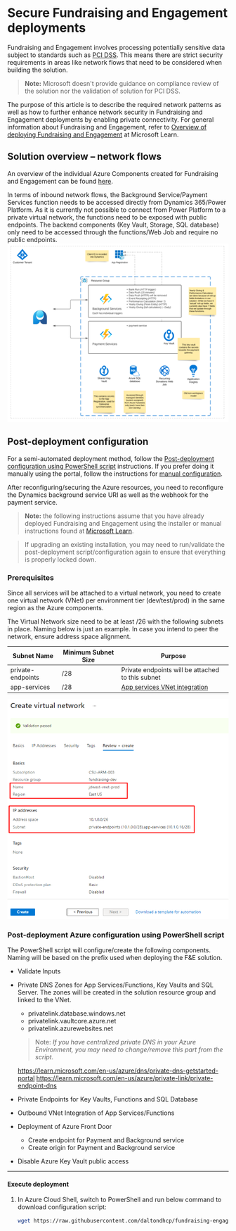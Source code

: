 # Secure Fundraising and Engagement deployments

Fundraising and Engagement involves processing potentially sensitive data subject to standards such as [PCI DSS](https://learn.microsoft.com/en-us/azure/compliance/offerings/offering-pci-dss).
This means there are strict security requirements in areas like network flows that need to be considered when building the solution.

> **Note:** Microsoft doesn't provide guidance on compliance review of the solution nor the validation of solution for PCI DSS.

The purpose of this article is to describe the required network patterns as well as how to further enhance network security in Fundraising and Engagement deployments by enabling private connectivity.
For general information about Fundraising and Engagement, refer to [Overview of deploying Fundraising and Engagement](https://learn.microsoft.com/en-us/dynamics365/industry/nonprofit/fundraising-engagement-deploy-overview) at Microsoft Learn.

## Solution overview – network flows

An overview of the individual Azure Components created for Fundraising and Engagement can be found [here](https://learn.microsoft.com/en-us/dynamics365/industry/nonprofit/fundraising-engagement-deploy-overview#overview-of-azure-components-used-by-fundraising--engagement).

In terms of inbound network flows, the Background Service/Payment Services function needs to be accessed directly from Dynamics 365/Power Platform. As it is currently not possible to connect from Power Platform to a private virtual network, the functions need to be exposed with public endpoints. The backend components (Key Vault, Storage, SQL database) only need to be accessed through the functions/Web Job and require no public endpoints.
![Import-Git](./media/overview.png)

## Post-deployment configuration

For a semi-automated deployment method, follow the [Post-deployment configuration using PowerShell script]() instructions.
If you prefer doing it manually using the portal, follow the instructions for [manual configuration]().

After reconfiguring/securing the Azure resources, you need to reconfigure the Dynamics background service URI as well as the webhook for the payment service.

> **Note:** the following instructions assume that you have already deployed Fundraising and Engagement using the installer or manual instructions found at [Microsoft Learn](https://learn.microsoft.com/en-us/dynamics365/industry/nonprofit/fundraising-engagement-deploy-overview).

> If upgrading an existing installation, you may need to run/validate the post-deployment script/configuration again to ensure that everything is properly locked down.

### Prerequisites

Since all services will be attached to a virtual network, you need to create one virtual network (VNet) per environment tier (dev/test/prod) in the same region as the Azure components.

The Virtual Network size need to be at least /26 with the following subnets in place. Naming below is just an example. In case you intend to peer the network, ensure address space alignment.

|Subnet Name | Minimum Subnet Size | Purpose |
| --- | --- | --- |
| private-endpoints | /28 | Private endpoints will be attached to this subnet|
| app-services | /28 | [App services VNet integration](https://learn.microsoft.com/en-us/azure/app-service/overview-vnet-integration#subnet-requirements)|

![VNet Creation](./media/vnet_creation.png)

### Post-deployment Azure configuration using PowerShell script

The PowerShell script will configure/create the following components. Naming will be based on the prefix used when deploying the F&E solution.

* Validate Inputs
* Private DNS Zones for App Services/Functions, Key Vaults and SQL Server. The zones will be created in the solution resource group and linked to the VNet.
    * privatelink.database.windows.net
    * privatelink.vaultcore.azure.net
    * privatelink.azurewebsites.net
    > Note: *If you have centralized private DNS in your Azure Environment, you may need to change/remove this part from the script.*

    <https://learn.microsoft.com/en-us/azure/dns/private-dns-getstarted-portal>
    <https://learn.microsoft.com/en-us/azure/private-link/private-endpoint-dns>
* Private Endpoints for Key Vaults, Functions and SQL Database
* Outbound VNet Integration of App Services/Functions
* Deployment of Azure Front Door
    * Create endpoint for Payment and Background service
    * Create origin for Payment and Background service
* Disable Azure Key Vault public access
--- 
#### Execute deployment 
1. In Azure Cloud Shell, switch to PowerShell and run below command to download configuration script:
    ```bash
    wget https://raw.githubusercontent.com/daltondhcp/fundraising-engagement-deploy/instructions/scripts/securePostConfig.ps1
    ```